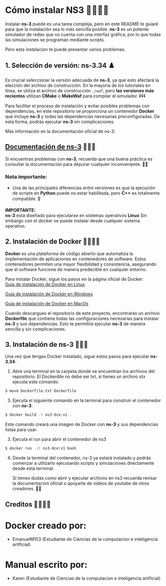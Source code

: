 
# Cómo instalar NS3 👨‍💻👨‍💻

Instalar **ns-3** puede es una tarea compleja, pero en este README te guiaré para que la instalación sea lo más sencilla posible. **ns-3** es un potente simulador de redes que no cuenta con una interfaz gráfica, por lo que todas las simulaciones se programan mediante scripts.

Pero esta instalacion te puede presentar varios problemas.

## 1. Selección de versión: **ns-3.34** ♟️

Es crucial seleccionar la versión adecuada de **ns-3**, ya que esto afectará la elección del archivo de construcción. En la mayoría de los tutoriales en línea, se utiliza el archivo de construcción `./waf`, pero **las versiones más recientes** utilizan **CMake** o **MakeWaf** para compilar el simulador.  ⏬⏬⏬

Para facilitar el proceso de instalación y evitar posibles problemas con dependencias, en este repositorio se proporciona un contenedor **Docker** que incluye **ns-3** y todas las dependencias necesarias preconfiguradas. De esta forma, podrás ejecutar **ns-3** sin complicaciones.

Más información en la documentación oficial de ns-3:  

## [Documentación de ns-3](https://www.nsnam.org/documentation/) 🔴🔴🔴

Si encuentras problemas con **ns-3**, recuerda que una buena práctica es consultar la documentación para depurar cualquier inconveniente. 🚀🚀

### Nota importante:

* Una de las principales diferencias entre versiones es que la ejecución de scripts en **Python** puede no estar habilitada, pero **C++** es totalmente compatible.  🎖️

**IMPORTANTE:**  
**ns-3** está diseñado para ejecutarse en sistemas operativos **Linux** Sin embargo con el docker se puede instalar desde cualquier sistema operativo.

## 2. Instalación de Docker 🌟🐳🐳🐳

**Docker** es una plataforma de código abierto que automatiza la implementación de aplicaciones en contenedores de software. Estos contenedores permiten una mayor flexibilidad y consistencia, asegurando que el software funcione de manera predecible en cualquier entorno.

Para instalar Docker, sigue los pasos en la página oficial de Docker:  
[Guía de instalación de Docker en Linux](https://docs.docker.com/desktop/install/linux/)

[Guía de instalación de Docker en Windows](https://www.youtube.com/watch?v=ZO4KWQfUBBc)

[Guía de instalación de Docker en MacOs](https://www.youtube.com/watch?v=-EXlfSsP49A)

Cuando descargues el repositorio de este proyecto, encontrarás un archivo **Dockerfile** que contiene todas las configuraciones necesarias para instalar **ns-3** y sus dependencias. Esto te permitirá ejecutar **ns-3** de manera sencilla y sin complicaciones.

## 3. Instalación de ns-3  📶📶📶

Una vez que tengas Docker instalado, sigue estos pasos para ejecutar **ns-3.34**:

1. Abre una terminal en la carpeta donde se encuentran los archivos del repositorio. El Dockerdile no debe ser txt, si tienes un archivo xtx ejecuta este comando.

```bash
$ move Dockerfile.txt Dockerfile
```
   
3. Ejecuta el siguiente comando en la terminal para construir el contenedor con **ns-3**:

```bash
$ docker build -t ns3-dce:v1 .
```

Este comando creará una imagen de Docker con **ns-3** y sus dependencias listas para usar.

3. Ejecuta el run para abrir el contenedor de ns3 

```bash
$ docker run -it ns3-dce:v1 bash
```

4. Desde la terminal del contenedor, ns-3 ya estará instalado y podrás comenzar a utilizarlo ejecutando scripts y simulaciones directamente desde esta terminal.

   Si tienes dudas como abrir y ejecutar archivos en ns3 recuerda revisar la documentacion oficial o apoyarte de videos de youtube de otros creadores. 🎨🎨

## Creditos 👨‍💻👩‍💻

# Docker creado por: 
- EmanuelM153 (Estudiante de Ciencias de la computacion e inteligencia artificial)

# Manual escrito por:   
- Karen (Estudiante de Ciencias de la computacion e inteligencia artificial)










